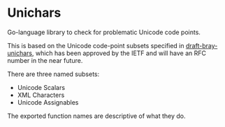 # Unichars
Go-language library to check for problematic Unicode code points.

This is based on the Unicode code-point subsets specified in 
[draft-bray-unichars](https://datatracker.ietf.org/doc/draft-bray-unichars/), which has been approved by the IETF and will have an RFC number in the near future.

There are three named subsets:
- Unicode Scalars
- XML Characters
- Unicode Assignables

The exported function names are descriptive of what they do.
